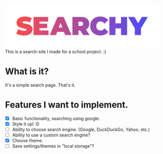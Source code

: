 ![Random Placeholder Logo](https://raw.githubusercontent.com/BurnyLlama/search-site/b64fce940efa8208d0b1b13b851900972fc9e455/assets/logo.svg)
This is a search-site I made for a school project. :)

# What is it?
It's a simple search page. That's it.

# Features I want to implement.
* [x] Basic functionality, searching using google.
* [x] Style it up! :D
* [ ] Ability to choose search engine. (Google, DuckDuckGo, Yahoo, etc.)
* [ ] Ability to use a custom search engine?
* [x] Choose theme.
* [ ] Save settings/themes in "local storage"?
